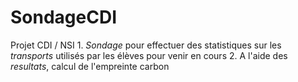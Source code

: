 # SondageCDI

Projet CDI / NSI 
1. _Sondage_ pour effectuer des statistiques sur les *transports* utilisés par les élèves pour venir en cours
2. A l'aide des *resultats*, calcul de l'empreinte carbon
